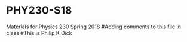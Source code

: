 # PHY230-S18
Materials for Physics 230 Spring 2018
#Adding comments to this file in class
#This is Philip K Dick
